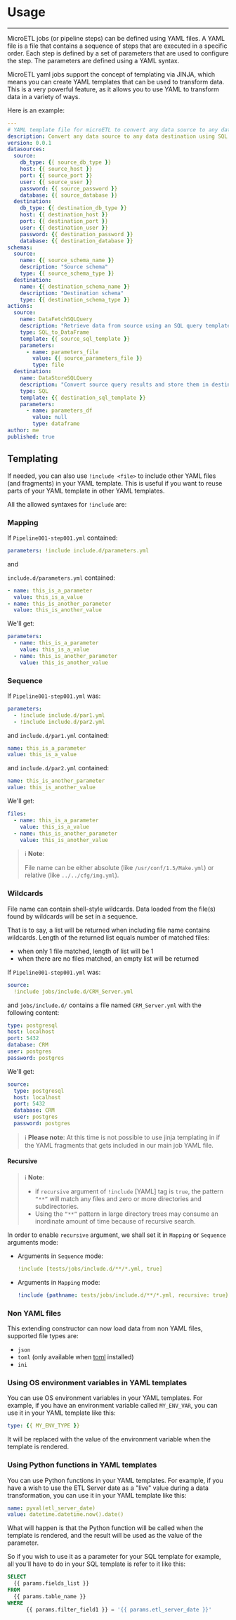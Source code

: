 # Usage

---

MicroETL jobs (or pipeline steps) can be defined using YAML files. A YAML file is a file that contains a sequence of steps that are executed in a specific order. Each step is defined by a set of parameters that are used to configure the step. The parameters are defined using a YAML syntax.

MicroETL yaml jobs support the concept of templating via JINJA, which means you can create YAML templates that can be used to transform data. This is a very powerful feature, as it allows you to use YAML to transform data in a variety of ways.

Here is an example:

```yaml
---
# YAML template file for microETL to convert any data source to any data destination using SQL
description: Convert any data source to any data destination using SQL
version: 0.0.1
datasources:
  source:
    db_type: {{ source_db_type }}
    host: {{ source_host }}
    port: {{ source_port }}
    user: {{ source_user }}
    password: {{ source_password }}
    database: {{ source_database }}
  destination:
    db_type: {{ destination_db_type }}
    host: {{ destination_host }}
    port: {{ destination_port }}
    user: {{ destination_user }}
    password: {{ destination_password }}
    database: {{ destination_database }}
schemas:
  source: 
    name: {{ source_schema_name }}
    description: "Source schema"
    type: {{ source_schema_type }}
  destination:
    name: {{ destination_schema_name }}
    description: "Destination schema"
    type: {{ destination_schema_type }}
actions:
  source:
    name: DataFetchSQLQuery
    description: "Retrieve data from source using an SQL query template and parameters"
    type: SQL_to_DataFrame
    template: {{ source_sql_template }}
    parameters: 
      - name: parameters_file
        value: {{ source_parameters_file }}
        type: file
  destination:
    name: DataStoreSQLQuery
    description: "Convert source query results and store them in destination using an SQL query template and parameters"
    type: SQL
    template: {{ destination_sql_template }}
    parameters:
      - name: parameters_df
        value: null
        type: dataframe
author: me
published: true
```

## Templating

If needed, you can also use `!include <file>` to include other YAML files (and fragments) in your YAML template. This is useful if you want to reuse parts of your YAML template in other YAML templates.

All the allowed syntaxes for `!include` are:

### Mapping

If `Pipeline001-step001.yml` contained:

```yaml
parameters: !include include.d/parameters.yml
```

and

`include.d/parameters.yml` contained:

```yaml
- name: this_is_a_parameter
  value: this_is_a_value
- name: this_is_another_parameter
  value: this_is_another_value
```

We'll get:

```yaml
parameters:
  - name: this_is_a_parameter
    value: this_is_a_value
  - name: this_is_another_parameter
    value: this_is_another_value
```

### Sequence

If `Pipeline001-step001.yml` was:

```yaml
parameters:
  - !include include.d/par1.yml
  - !include include.d/par2.yml
```

and `include.d/par1.yml` contained:

```yaml
name: this_is_a_parameter
value: this_is_a_value
```

and `include.d/par2.yml` contained:

```yaml
name: this_is_another_parameter
value: this_is_another_value
```

We'll get:

```yaml
files:
  - name: this_is_a_parameter
    value: this_is_a_value
  - name: this_is_another_parameter
    value: this_is_another_value
```

> ℹ **Note**:
>
> File name can be either absolute (like `/usr/conf/1.5/Make.yml`) or relative (like `../../cfg/img.yml`).

### Wildcards

File name can contain shell-style wildcards. Data loaded from the file(s) found by wildcards will be set in a sequence.

That is to say, a list will be returned when including file name contains wildcards.
Length of the returned list equals number of matched files:

- when only 1 file matched, length of list will be 1
- when there are no files matched, an empty list will be returned

If `Pipeline001-step001.yml` was:

```yaml
source: 
  !include jobs/include.d/CRM_Server.yml
```

and `jobs/include.d/` contains a file named `CRM_Server.yml` with the following content:

```yaml
type: postgresql
host: localhost
port: 5432
database: CRM
user: postgres
password: postgres
```

We'll get:

```yaml
source:
  type: postgresql
  host: localhost
  port: 5432
  database: CRM
  user: postgres
  password: postgres
```

> ℹ **Please note**: At this time is not possible to use jinja templating in if the YAML fragments that gets included in our main job YAML file.

#### Recursive

> ℹ **Note**:
>
> - if `recursive` argument of `!include` [YAML] tag is `true`, the pattern `“**”` will match any files and zero or more directories and subdirectories.
> - Using the `“**”` pattern in large directory trees may consume an inordinate amount of time because of recursive search.

In order to enable `recursive` argument, we shall set it in `Mapping` or `Sequence` arguments mode:

- Arguments in `Sequence` mode:

  ```yaml
  !include [tests/jobs/include.d/**/*.yml, true]
  ```

- Arguments in `Mapping` mode:

  ```yaml
  !include {pathname: tests/jobs/include.d/**/*.yml, recursive: true}
  ```

### Non YAML files

This extending constructor can now load data from non YAML files, supported file types are:

- `json`
- `toml` (only available when [toml](https://pypi.org/project/toml/) installed)
- `ini`

### Using OS environment variables in YAML templates

You can use OS environment variables in your YAML templates. For example, if you have an environment variable called `MY_ENV_VAR`, you can use it in your YAML template like this:

```yaml
type: {{ MY_ENV_TYPE }}
```

It will be replaced with the value of the environment variable when the template is rendered.

### Using Python functions in YAML templates

You can use Python functions in your YAML templates. For example, if you have a wish to use the ETL Server date as a "live" value during a data transformation, you can use it in your YAML template like this:

```yaml
name: pyval(etl_server_date)
value: datetime.datetime.now().date()
```

What will happen is that the Python function will be called when the template is rendered, and the result will be used as the value of the parameter.

So if you wish to use it as a parameter for your SQL template for example, all you'll have to do in your SQL template is refer to it like this:

```sql
SELECT 
  {{ params.fields_list }}
FROM 
  {{ params.table_name }}
WHERE 
      {{ params.filter_field1 }} = '{{ params.etl_server_date }}'
```
